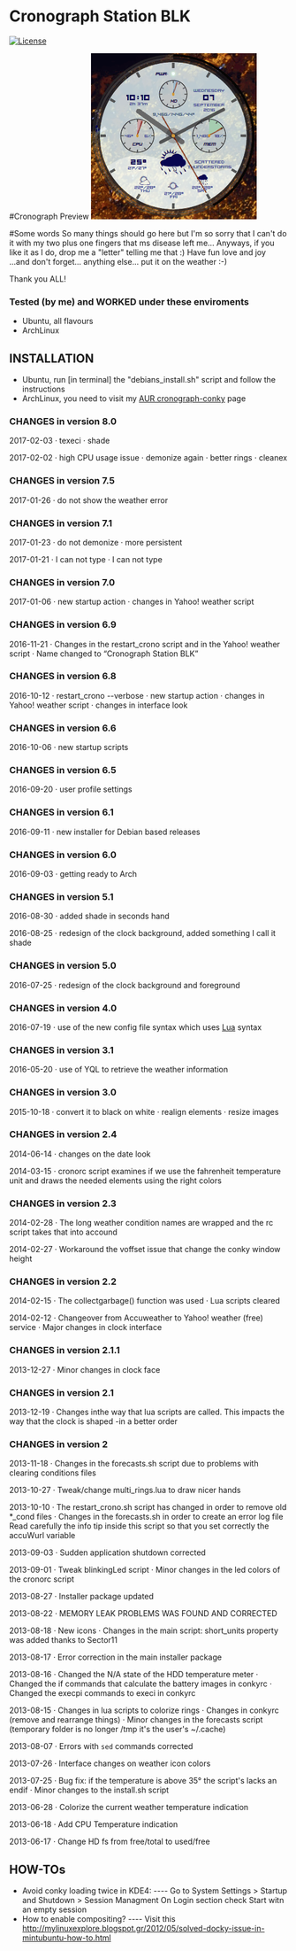 # Cronograph Station BLK
[![ License ](https://img.shields.io/badge/license-GPLv2-blue.svg?style=flat)](LICENSE.GPL)


#Cronograph Preview
![Cronograph Preview](https://github.com/drxspace/cronoconky/blob/master/crono-running.gif)

#Some words
So many things should go here but I'm so sorry that I can't do it with my two
plus one fingers that ms disease left me...
Anyways, if you like it as I do, drop me a "letter" telling me that :)
Have fun love and joy ...and don't forget... anything else...
put it on the weather :-)

Thank you ALL!


### Tested (by me) and WORKED under these enviroments

- Ubuntu, all flavours
- ArchLinux


## INSTALLATION

- Ubuntu, run [in terminal] the "debians_install.sh" script and follow the instructions
- ArchLinux, you need to visit my [AUR cronograph-conky] page


### CHANGES in version 8.0

2017-02-03
· texeci
· shade

2017-02-02
· high CPU usage issue
· demonize again
· better rings
· cleanex

### CHANGES in version 7.5

2017-01-26
· do not show the weather error

### CHANGES in version 7.1

2017-01-23
· do not demonize
· more persistent

2017-01-21
· I can not type
· I can not type

### CHANGES in version 7.0

2017-01-06
· new startup action
· changes in Yahoo! weather script

### CHANGES in version 6.9

2016-11-21
· Changes in the restart_crono script and in the Yahoo! weather script
· Name changed to “Cronograph Station BLK”

### CHANGES in version 6.8

2016-10-12
· restart_crono --verbose
· new startup action
· changes in Yahoo! weather script
· changes in interface look

### CHANGES in version 6.6

2016-10-06
· new startup scripts

### CHANGES in version 6.5

2016-09-20
· user profile settings

### CHANGES in version 6.1

2016-09-11
· new installer for Debian based releases

### CHANGES in version 6.0

2016-09-03
· getting ready to Arch

### CHANGES in version 5.1

2016-08-30
· added shade in seconds hand

2016-08-25
· redesign of the clock background, added something I call it shade

### CHANGES in version 5.0

2016-07-25
· redesign of the clock background and foreground

### CHANGES in version 4.0

2016-07-19
· use of the new config file syntax which uses [Lua](http://www.lua.org/) syntax

### CHANGES in version 3.1

2016-05-20
· use of YQL to retrieve the weather information

### CHANGES in version 3.0

2015-10-18
· convert it to black on white
· realign elements
· resize images

### CHANGES in version 2.4

2014-06-14
· changes on the date look

2014-03-15
· cronorc script examines if we use the fahrenheit temperature unit and draws the
  needed elements using the right colors

### CHANGES in version 2.3

2014-02-28
· The long weather condition names are wrapped and the rc script takes that into
  accound

2014-02-27
· Workaround the voffset issue that change the conky window height

### CHANGES in version 2.2

2014-02-15
· The collectgarbage() function was used
· Lua scripts cleared

2014-02-12
· Changeover from Accuweather to Yahoo! weather (free) service
· Major changes in clock interface


### CHANGES in version 2.1.1

2013-12-27
· Minor changes in clock face


### CHANGES in version 2.1

2013-12-19
· Changes inthe way that lua scripts are called. This impacts the way that the
  clock is shaped -in a better order


### CHANGES in version 2

2013-11-18
· Changes in the forecasts.sh script due to problems with clearing conditions
  files

2013-10-27
· Tweak/change multi_rings.lua to draw nicer hands

2013-10-10
· The restart_crono.sh script has changed in order to remove old *_cond files
· Changes in the forecasts.sh in order to create an error log file
  Read carefully the info tip inside this script so that you set correctly the
  accuWurl variable

2013-09-03
· Sudden application shutdown corrected

2013-09-01
· Tweak blinkingLed script
· Minor changes in the led colors of the cronorc script

2013-08-27
· Installer package updated

2013-08-22
· MEMORY LEAK PROBLEMS WAS FOUND AND CORRECTED

2013-08-18
· New icons
· Changes in the main script: short_units property was added thanks to Sector11

2013-08-17
· Error correction in the main installer package

2013-08-16
· Changed the N/A state of the HDD temperature meter
· Changed the if commands that calculate the battery images in conkyrc
· Changed the execpi commands to execi in conkyrc

2013-08-15
· Changes in lua scripts to colorize rings
· Changes in conkyrc (remove and rearrange things)
· Minor changes in the forecasts script (temporary folder is no longer /tmp it's
  the user's ~/.cache)

2013-08-07
· Errors with `sed` commands corrected

2013-07-26
· Interface changes on weather icon colors

2013-07-25
· Bug fix: if the temperature is above 35° the script's lacks an endif
· Minor changes to the install.sh script

2013-06-28
· Colorize the current weather temperature indication

2013-06-18
· Add CPU Temperature indication

2013-06-17
· Change HD fs from free/total to used/free


## HOW-TOs

- Avoid conky loading twice in KDE4:
---- Go to System Settings > Startup and Shutdown > Session Managment
     On Login section check Start witn an empty session
- How to enable compositing?
---- Visit this http://mylinuxexplore.blogspot.gr/2012/05/solved-docky-issue-in-mintubuntu-how-to.html

[AUR cronograph-conky]:https://aur.archlinux.org/packages/cronograph-conky


